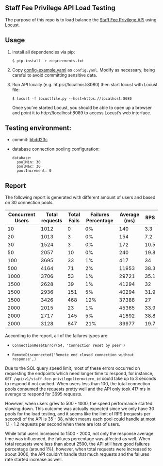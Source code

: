 Staff Fee Privilege API Load Testing
---

The purpose of this repo is to load balance the [Staff Fee Privilege API](https://github.com/osu-mist/staff-fee-privilege-api) using [Locust](https://github.com/locustio/locust).

## Usage

  1. Install all dependencies via pip:

      ```
      $ pip install -r requirements.txt
      ```

  2. Copy [config-example.yaml](config-example.yaml) as `config.yaml`. Modify as necessary, being careful to avoid committing sensitive data.

  3. Run API locally (e.g. https://localhost:8080) then start locust with Locust file:

      ```
      $ locust -f locustfile.py --host=https://localhost:8080
      ```

      Once you’ve started Locust, you should be able to open up a browser and point it to http://localhost:8089 to access Locust’s web interface.

## Testing environment:

* commit: [bbdd23c](https://github.com/osu-mist/staff-fee-privilege-api/commit/bbdd23ca1094e4351bde939b508995e8d754051d)
* database connection pooling configuration:

  ```
  database:
    poolMin: 30
    poolMax: 30
    poolIncrement: 0
  ```

## Report

The following report is generated with different amount of users and based on 30 connection pools.

| Concurrent Users | Total requests | Total Fails | Failures Percentage | Average (ms) | RPS |
| ---------------- | -------------- | ----------- | ------------------- | ------------ | --- |
| 10 | 1012 | 0 | 0% | 140 | 3.3 |
| 20 | 1013 | 3 | 0% | 154 | 7.2 |
| 30 | 1524 | 3 | 0% | 172 | 10.5 |
| 50 | 2057 | 10 | 0% | 240 | 19.8 |
| 100 | 3695 | 33 | 1% | 417 | 34 |
| 500 | 4164 | 71 | 2% | 11953 | 38.3 |
| 1000 | 3706 | 53 | 1% | 29721 | 35.1 |
| 1500 | 2628 | 39 | 1% | 41294 | 32 |
| 1500 | 2936 | 151 | 5% | 40294 | 31.9 |
| 1500 | 3426 | 468 | 12% | 37388 | 27 |
| 2000 | 2015 | 23  | 1% | 45365 | 33.9 |
| 2000 | 2717 | 145 | 5% | 41892 | 38.8 |
| 2000 | 3128 | 847 | 21% | 39977 | 19.7 |

According to the report, all of the failures types are:

  * `ConnectionResetError(54, 'Connection reset by peer')`

  * `RemoteDisconnected('Remote end closed connection without response',)`

Due to the SQL query speed limit, most of these errors occurred on requesting the endpoints which need longer time to respond, for instance, `GET /api/v1/staff-fee-privilege?term=term_id` could take up to 3 seconds to respond if not cached. When users less than 100, the total connection pools consumed the requests pretty well and the API only took 417 ms in average to respond for 3695 requests.

However, when users grew to 500 - 1000, the speed performance started slowing down. This outcome was actually expected since we only have 30 pools for the load testing, and it seems like the limit of RPS (requests per second) of the API is 35 - 38, which means each pool could handle at most 1.1 - 1.2 requests per second when there are lots of users.

While total users increased to 1500 - 2000, not only the response average time was influenced, the failures percentage was affected as well. When total requests were less than about 2500, the API still have good failures percentage (around 1%), however, when total requests were increased to about 3000, the API couldn't handle that much requests and the failures rate started increase as well.
